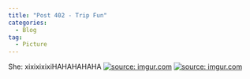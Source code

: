 ```yaml
---
title: "Post 402 - Trip Fun"
categories:
  - Blog
tag:
  - Picture
---
```

She: xixixixixiHAHAHAHAHA
<a href="https://imgur.com/oNaGI3a"><img src="https://i.imgur.com/oNaGI3a.jpg" title="source: imgur.com" /></a>
<a href="https://imgur.com/k6aISmH"><img src="https://i.imgur.com/k6aISmH.jpg" title="source: imgur.com" /></a>


<script src="https://utteranc.es/client.js"  
        repo="serendipityinlife/serendipityinlife.github.io"
        issue-term="pathname"
        theme="github-light"
        crossorigin="anonymous"
        async>
</script>
